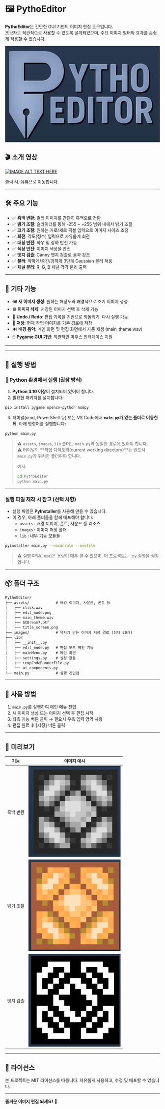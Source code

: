 # 🖼️ PythoEditor

**PythoEditor**는 간단한 GUI 기반의 이미지 편집 도구입니다.  
초보자도 직관적으로 사용할 수 있도록 설계되었으며, 주요 이미지 필터와 효과를 손쉽게 적용할 수 있습니다.

![PythoEditor 메인 화면](main_menu.png)  

## 🎬 소개 영상
[![IMAGE ALT TEXT HERE](https://img.youtube.com/vi/cFqQS-OgYSI/0.jpg)](https://www.youtube.com/watch?v=cFqQS-OgYSI)

클릭 시, 유튜브로 이동합니다.

---

## 🛠️ 주요 기능

- ✅ **흑백 변환**: 컬러 이미지를 간단히 흑백으로 전환  
- ✅ **밝기 조절**: 슬라이더를 통해 -255 ~ +255 범위 내에서 밝기 조절  
- ✅ **크기 조절**: 원하는 가로/세로 픽셀 입력으로 이미지 사이즈 조정  
- ✅ **회전**: 각도(정수) 입력으로 자유롭게 회전  
- ✅ **대칭 반전**: 좌우 및 상하 반전 가능  
- ✅ **색상 반전**: 이미지 색상을 반전  
- ✅ **엣지 검출**: Canny 엣지 검출로 윤곽 강조  
- ✅ **블러**: 약하게/중간/강하게 3단계 Gaussian 블러 적용  
- ✅ **채널 분리**: R, G, B 채널 각각 분리 출력  

---

## 📁 기타 기능

- 🖼️ **새 이미지 생성**: 원하는 해상도와 배경색으로 초기 이미지 생성  
- 🗑️ **이미지 삭제**: 저장된 이미지 선택 후 삭제 가능  
- 🔁 **Undo / Redo**: 편집 기록을 기반으로 되돌리기, 다시 실행 가능  
- 💾 **저장**: 현재 작업 이미지를 기존 경로에 저장  
- 🔊 **배경 음악**: 메인 화면 및 편집 화면에서 자동 재생 (main_theme.wav)  
- 🖱️ **Pygame GUI 기반**: 직관적인 마우스 인터페이스 지원

---

---

## 🚀 실행 방법

### 🔧 Python 환경에서 실행 (권장 방식)

1. **Python 3.10 이상**이 설치되어 있어야 합니다.
2. 필요한 패키지를 설치합니다:

```bash
pip install pygame opencv-python numpy
```

3. 터미널(cmd, PowerShell 등) 또는 VS Code에서 **`main.py`가 있는 폴더로 이동한 뒤**, 아래 명령어를 실행합니다:

```bash
python main.py
```

> ⚠️ `assets`, `images`, `lib` 폴더는 `main.py`와 동일한 경로에 있어야 합니다.  
> ⚠️ 터미널의 **작업 디렉토리(current working directory)**는 반드시 `main.py`가 위치한 폴더여야 합니다.

> 예시:
> ```bash
> cd PythoEditor
> python main.py
> ```

---

### 실행 파일 제작 시 참고 (선택 사항)

- 실행 파일은 **PyInstaller**를 사용해 만들 수 있습니다.
- 이 경우, 아래 폴더들을 함께 배포해야 합니다:
  - `assets` : 배경 이미지, 폰트, 사운드 등 리소스
  - `images` : 이미지 저장 폴더
  - `lib` : 내부 기능 모듈들

```bash
pyinstaller main.py --noconsole --onefile
```

> ⚠️ 실행 파일(`.exe`)은 용량이 매우 클 수 있으며, 이 프로젝트는 `.py` 실행을 권장합니다.

---

## 📦 폴더 구조

```
PythoEditor/
├── assets/            # 배경 이미지, 사운드, 폰트 등
│   ├── click.wav
│   ├── edit_mode.png
│   ├── main_theme.wav
│   ├── SCDream7.otf
│   └── title_screen.png
├── images/            # 유저가 만든 이미지 저장 경로 (최대 20개)
├── lib/
│   ├── __init__.py
│   ├── edit_mode.py   # 편집 모드 메인 기능
│   ├── mainMenu.py    # 메인 화면
│   ├── settings.py    # 설정 값들
│   ├── tempCodeRunnerFile.py
│   └── ui_components.py
└── main.py            # 실행 진입점
```

---

## 📝 사용 방법

1. `main.py`를 실행하여 메인 메뉴 진입
2. 새 이미지 생성 또는 이미지 선택 후 편집 시작
3. 좌측 기능 버튼 클릭 → 필요시 우측 입력 영역 사용
4. 편집 완료 후 [저장] 버튼 클릭

---

## 📌 미리보기

| 기능       | 이미지 예시                                            |
|------------|---------------------------------------------------------|
| 흑백 변환  | <img src="gray_sample.png" width="300"/>               |
| 밝기 조절  | <img src="bright_sample.png" width="300"/>             |
| 엣지 검출  | <img src="edge_sample.png" width="300"/>               |

---

## 📣 라이선스

본 프로젝트는 MIT 라이선스를 따릅니다. 자유롭게 사용하고, 수정 및 배포할 수 있습니다.

---

**즐거운 이미지 편집 되세요!** 🎨
